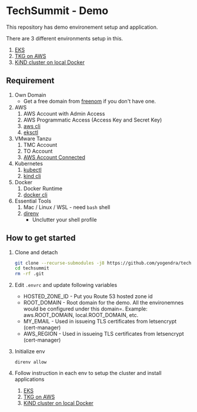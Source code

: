 # TechSummit - Demo 


This repository has demo environement setup and application.


There are 3 different environments setup in this. 
1. [EKS](eks/README.md)
2. [TKG on AWS](tkg-on-aws/README.md)
3. [KiND cluster on local Docker](kind/README.md)


## Requirement
1.  Own Domain
    - Get a free domain from [freenom](http://www.freenom.com) if you don't have one.
1.  AWS
    1.  AWS Account with Admin Access
    1.  AWS Programmatic Access (Access Key and Secret Key)
    1.  [aws cli](https://docs.aws.amazon.com/cli/latest/userguide/cli-chap-install.html)
    1.  [eksctl](https://eksctl.io/)
1.  VMware Tanzu
    1.  TMC Account
    1.  TO Account
    1.  [AWS Account Connected](https://docs.vmware.com/en/VMware-Tanzu-Mission-Control/services/tanzumc-getstart/GUID-34E91A36-4D85-4AEF-9FDC-05D92E09BFFA.html)
1.  Kubernetes
    1.  [kubectl](https://kubernetes.io/docs/tasks/tools/install-kubectl/)
    1.  [kind cli](https://github.com/kubernetes-sigs/kind)
1.  Docker 
    1.  Docker Runtime
    1.  [docker cli](https://docs.docker.com/get-docker/)
1.  Essential Tools
    1.  Mac / Linux / WSL - need `bash` shell
    1.  [direnv](https://direnv.net/)
        - Unclutter your shell profile
## How to get started

1.  Clone and detach 
    ```bash
    git clone --recurse-submodules -j8 https://github.com/yogendra/techsummit.git techsummit
    cd techsummit
    rm -rf .git
    ```
1.  Edit `.envrc` and update following variables
    - HOSTED_ZONE_ID - Put you Route 53 hosted zone id
    - ROOT_DOMAIN - Root domain for the demo. All the environemnes would be configured under this domain=. Example: aws.ROOT_DOMAIN, local.ROOT_DOMAIN, etc.
    - MY_EMAIL - Used in issueing TLS certificates from letsencrypt (cert-manager)
    - AWS_REGION - Used in issueing TLS certificates from letsencrypt (cert-manager)
1.  Initialize env

    ```
    direnv allow
    ```


1.  Follow instruction in each env to setup the cluster and install applications
    1. [EKS](eks/README.md)
    2. [TKG on AWS](tkg-on-aws/README.md)
    3. [KiND cluster on local Docker](kind/README.md)
